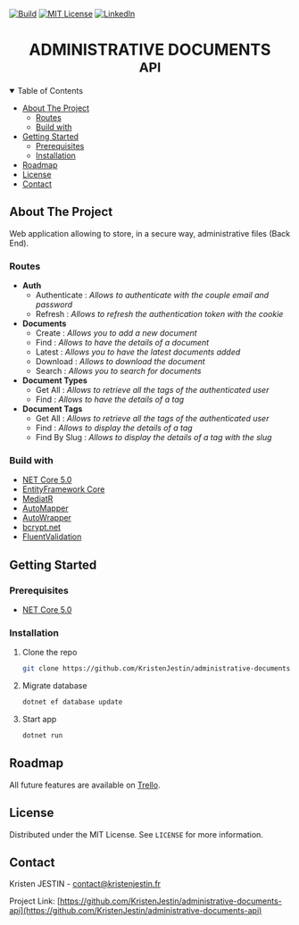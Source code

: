 [![Build][build-shield]][build-url]
[![MIT License][license-shield]][license-url]
[![LinkedIn][linkedin-shield]][linkedin-url]

<h1 align="center">
	<b>ADMINISTRATIVE DOCUMENTS</b>
	<br />
	<small align="center">API</small>
</h1>

<details open="open">
  <summary>Table of Contents</summary>
<!-- TOC depthfrom:2 -->

-   [About The Project](#about-the-project)
    -   [Routes](#routes)
    -   [Build with](#build-with)
-   [Getting Started](#getting-started)
    -   [Prerequisites](#prerequisites)
    -   [Installation](#installation)
-   [Roadmap](#roadmap)
-   [License](#license)
-   [Contact](#contact)

<!-- /TOC -->
</details>

## About The Project

Web application allowing to store, in a secure way, administrative files (Back End).

### Routes

-   **Auth**
    -   Authenticate : _Allows to authenticate with the couple email and password_
    -   Refresh : _Allows to refresh the authentication token with the cookie_
-   **Documents**
    -   Create : _Allows you to add a new document_
    -   Find : _Allows to have the details of a document_
    -   Latest : _Allows you to have the latest documents added_
    -   Download : _Allows to download the document_
    -   Search : _Allows you to search for documents_
-   **Document Types**
    -   Get All : _Allows to retrieve all the tags of the authenticated user_
    -   Find : _Allows to have the details of a tag_
-   **Document Tags**
    -   Get All : _Allows to retrieve all the tags of the authenticated user_
    -   Find : _Allows to display the details of a tag_
    -   Find By Slug : _Allows to display the details of a tag with the slug_

### Build with

-   [NET Core 5.0](https://dotnet.microsoft.com)
-   [EntityFramework Core](https://github.com/dotnet/efcore)
-   [MediatR](https://github.com/jbogard/MediatR)
-   [AutoMapper](https://github.com/AutoMapper/AutoMapper)
-   [AutoWrapper](https://github.com/proudmonkey/AutoWrapper)
-   [bcrypt.net](https://github.com/BcryptNet/bcrypt.net)
-   [FluentValidation](https://github.com/FluentValidation/FluentValidation)

## Getting Started

### Prerequisites

-   [NET Core 5.0](https://dotnet.microsoft.com/download/dotnet/5.0)

### Installation

1. Clone the repo
    ```sh
    git clone https://github.com/KristenJestin/administrative-documents-api.git
    ```
2. Migrate database
    ```sh
    dotnet ef database update
    ```
3. Start app

    ```sh
    dotnet run
    ```

## Roadmap

All future features are available on [Trello](https://trello.com/b/RldA4clM/%F0%9F%93%84-administrative-documents).

## License

Distributed under the MIT License. See `LICENSE` for more information.

<!-- CONTACT -->

## Contact

Kristen JESTIN - [contact@kristenjestin.fr](mailto:contact@kristenjestin.fr)

Project Link: [https://github.com/KristenJestin/administrative-documents-api](https://github.com/KristenJestin/administrative-documents-api)

<!-- MARKDOWN LINKS & IMAGES -->

[build-shield]: https://img.shields.io/github/workflow/status/KristenJestin/administrative-documents-api/CI?style=for-the-badge
[build-url]: https://github.com/KristenJestin/administrative-documents-api/actions?query=CI
[license-shield]: https://img.shields.io/github/license/KristenJestin/administrative-documents-api.svg?style=for-the-badge
[license-url]: https://github.com/KristenJestin/administrative-documents-api/blob/master/LICENSE
[linkedin-shield]: https://img.shields.io/badge/-LinkedIn-black.svg?style=for-the-badge&logo=linkedin&colorB=555
[linkedin-url]: https://linkedin.com/in/kristen-jestin

